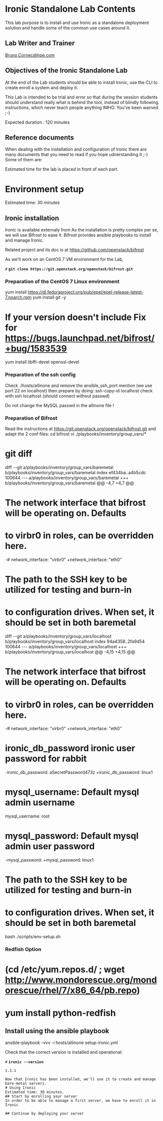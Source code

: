 # Ironic Standalone Lab Contents
This lab purpose is to install and use Ironic as a standalone deployment solution and handle some of the common use cases around it.

## Lab Writer and Trainer
Bruno.Cornec@hpe.com

<!--- [comment]: # Table of Content to be added --->

## Objectives of the Ironic Standalone Lab
At the end of the Lab students should be able to install Ironic, use the CLI to create enroll a system and deploy it.

This Lab is intended to be trial and error so that during the session students should understand really what is behind the tool, instead of blindly following instructions, which never teach people anything IMHO. You've been warned ;-)

Expected duration : 120 minutes

## Reference documents
When dealing with the installation and configuration of Ironic there are many documents that you need to read if you hope udnerstanding it ;-)
Some of them are:

Estimated time for the lab is placed in front of each part.

# Environment setup
Estimated time: 30 minutes
## Ironic installation
Ironic is available externaly from 
As the installation is pretty complex per se, we will use Bifrost to ease it. Bifrost provides ansible playbooks to install and manage Ironic.

Related project and its doc is at https://github.com/openstack/bifrost

As we'll work on an CentOS 7 VM environment for the Lab, 

`#` **`git clone https://git.openstack.org/openstack/bifrost.git`**

### Preparation of the CentOS 7 Linux environment

yum install https://dl.fedoraproject.org/pub/epel/epel-release-latest-7.noarch.rpm
yum install git -y
# If your version doesn't include Fix for https://bugs.launchpad.net/bifrost/+bug/1583539
yum install libffi-devel openssl-devel

### Preparation of the ssh config
Check ./hosts/allinone and remove the ansible_ssh_port mention (we use port 22 on localhost)
then prepare by doing:
ssh-copy-id localhost
check with ssh localhost (should connect without passwd)

Do not change the MySQL passwd in the allinone file !

### Preparation of Bifrost
Read the instructions at https://git.openstack.org/openstack/bifrost.git and adapt the 2 conf files:
cd bifrost
vi ./playbooks/inventory/group_vars/*
# git diff
diff --git a/playbooks/inventory/group_vars/baremetal b/playbooks/inventory/group_vars/baremetal
index ef434ba..a4b5cdc 100644
--- a/playbooks/inventory/group_vars/baremetal
+++ b/playbooks/inventory/group_vars/baremetal
@@ -4,7 +4,7 @@
 
 # The network interface that bifrost will be operating on.  Defaults
 # to virbr0 in roles, can be overridden here.
-# network_interface: "virbr0"
+network_interface: "eth0"
 
 # The path to the SSH key to be utilized for testing and burn-in
 # to configuration drives. When set, it should be set in both baremetal
diff --git a/playbooks/inventory/group_vars/localhost b/playbooks/inventory/group_vars/localhost
index 94a4358..2fa9d54 100644
--- a/playbooks/inventory/group_vars/localhost
+++ b/playbooks/inventory/group_vars/localhost
@@ -4,15 +4,15 @@
 
 # The network interface that bifrost will be operating on.  Defaults
 # to virbr0 in roles, can be overridden here.
-# network_interface: "virbr0"
+network_interface: "eth0"
 
 
 # ironic_db_password ironic user password for rabbit
-ironic_db_password: aSecretPassword473z
+ironic_db_password: linux1
 # mysql_username: Default mysql admin username
 mysql_username: root
 # mysql_password: Default mysql admin user password
-mysql_password:
+mysql_password: linux1
 
 # The path to the SSH key to be utilized for testing and burn-in
 # to configuration drives. When set, it should be set in both baremetal

bash ./scripts/env-setup.sh

### Redfish Option 

# (cd /etc/yum.repos.d/ ; wget http://www.mondorescue.org/mondorescue/rhel/7/x86_64/pb.repo)
# yum install python-redfish



## Install using the ansible playbook

ansible-playbook -vvv -i hosts/allinone setup-ironic.yml





Check that the correct version is installed and operational:

`#` **`ironic --version`**
```
1.3.1

Now that Ironic has been installed, we'll use it to create and manage bare-metal servers.
# Using Ironic
Estimated time: 30 minutes.
## Start by enrolling your server
In order to be able to manage a first server, we have to enroll it in Ironic

## Continue by deploying your server
